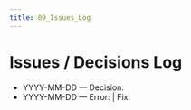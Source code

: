 ```yaml
---
title: 09_Issues_Log
---
```


# Issues / Decisions Log

- YYYY-MM-DD — Decision: <!-- what/why -->
- YYYY-MM-DD — Error: <!-- message --> | Fix: <!-- notes -->

